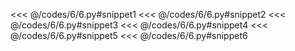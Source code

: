 <<< @/codes/6/6.py#snippet1
<<< @/codes/6/6.py#snippet2
<<< @/codes/6/6.py#snippet3
<<< @/codes/6/6.py#snippet4
<<< @/codes/6/6.py#snippet5
<<< @/codes/6/6.py#snippet6
